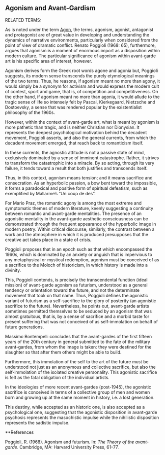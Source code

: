 ## Agonism and Avant-Gardism

RELATED TERMS: 

As is noted under the term [Agon](https://narrative-environments.github.io/CourseCompendium/Agon.html), the terms, agonism, agonist, antagonist and protagonist are of great value in developing and understanding the dynamics of narrative environments, particularly when considered from the point of view of dramatic conflict. Renato Poggioli (1968: 65), furthermore, argues that agonism is a moment of enormous import as a disposition within modern culture. The particular significance of agonism within avant-garde art is his specific area of interest, however.

Agonism derives form the Greek root words agone and agonia but, Poggioli suggests, its modern sense transcends the purely etymological meanings of the two terms. Thus, he reasons, if agonism meant no more than agony, it would simply be a synonym for activism and would express the modern cult of contest, sport and game, that is, of competition and competitiveness. On the other hand, if agonism meant no more than agonia, it would allude to the tragic sense of life so intensely felt by Pascal, Kierkegaard, Nietzsche and Dostoevsky, a sense that was rendered popular by the existentialist philosophy of the 1960s.

However, within the context of avant-garde art, what is meant by agonism is more pathetic than tragic, and is neither Christian nor Dionysian. It represents the deepest psychological motivation behind the decadent movement, Poggioli asserts, and also the general currents, from which the decadent movement emerged, that reach back to romanticism itself.

In these currents, the agnostic attitude is not a passive state of mind, exclusively dominated by a sense of imminent catastrophe. Rather, it strives to transform the catastrophic into a miracle. By so acting, through its very failure, it tends toward a result that both justifies and transcends itself.

Thus, in this context, agonism means tension; and it means sacrifice and consecration. As an hyperbolic passion, a bow bent toward the impossible, it forms a paradoxical and positive form of spiritual defeatism, such as exemplified by Mallarme’s “Un coup de des”.

For Mario Praz, the romantic agony is among the most extreme and symptomatic themes of modern literature, keenly suggesting a continuity between romantic and avant-garde mentalities. The presence of an agonistic mentality in the avant-garde aesthetic consciousness can be demonstrated through the frequent appearance of the hyperbolic image in modern poetry. Within critical discourse, similarly, the contrast between a work and the atmosphere in which it is produced presupposes that the creative act takes place in a state of crisis.

Poggioli proposes that in an epoch such as that which encompassed the 1960s, which is dominated by an anxiety or anguish that is impervious to any metaphysical or mystical redemption, agonism must be conceived of as a sacrifice to the Moloch of historicism, in which history is made into a divinity.

This, Poggioli contends, is precisely the transcendental function (ideal mission) of avant-garde agonism as futurism, understood as a general tendency or orientation toward the future, and not the determinate movement that took on that name. Thus, Poggioli defines the agonistic variant of futurism as a self-sacrifice to the glory of posterity (an agonistic sacrifice to the future). Nevertheless, he points out, avant-garde artists sometimes permitted themselves to be seduced by an agonism that was almost gratuitous, that is, by a sense of sacrifice and a morbid taste for present suffering that was not conceived of as self-immolation on behalf of future generations.

Massimo Bontempelli concludes that the avant-gardes of the first fifteen years of the 20th century in general submitted to the fate of the military avant-gardes, from whom the image is taken: they were destined for the slaughter so that after them others might be able to build.

Furthermore, this immolation of the self to the art of the future must be understood not just as an anonymous and collective sacrifice, but also the self-immolation of the isolated creative personality. This agonistic sacrifice is felt as the fatal obligation of the individual artists.

In the ideologies of more recent avant-gardes (post-1945), the agonistic sacrifice is conceived in terms of a collective group of men and women born and growing up at the same moment in history, i.e. a lost generation.

This destiny, while accepted as an historic one, is also accepted as a psychological one, suggesting that the agonistic disposition in avant-garde psychosis represents the masochistic impulse while the nihilistic disposition represents the sadistic impulse.

**References

Poggioli, R. (1968). Agonism and futurism. In: _The Theory of the avant-garde_. Cambridge, MA: Harvard University Press, 61–77.
